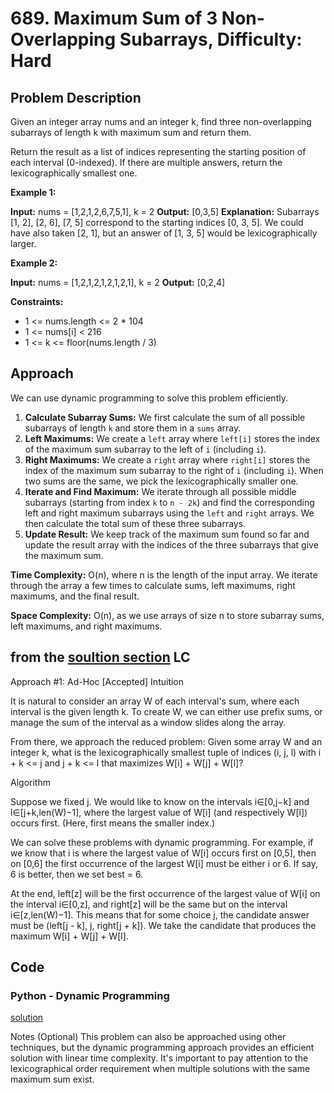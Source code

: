 # 689. Maximum Sum of 3 Non-Overlapping Subarrays, Difficulty: Hard

## Problem Description

Given an integer array nums and an integer k, find three non-overlapping subarrays of length k with maximum sum and return them.

Return the result as a list of indices representing the starting position of each interval (0-indexed). If there are multiple answers, return the lexicographically smallest one.

**Example 1:**

**Input:** nums = [1,2,1,2,6,7,5,1], k = 2
**Output:** [0,3,5]
**Explanation:** Subarrays [1, 2], [2, 6], [7, 5] correspond to the starting indices [0, 3, 5].
We could have also taken [2, 1], but an answer of [1, 3, 5] would be lexicographically larger.

**Example 2:**

**Input:** nums = [1,2,1,2,1,2,1,2,1], k = 2
**Output:** [0,2,4]

**Constraints:**

- 1 <= nums.length <= 2 * 104
- 1 <= nums[i] < 216
- 1 <= k <= floor(nums.length / 3)

## Approach

We can use dynamic programming to solve this problem efficiently.

1. **Calculate Subarray Sums:** We first calculate the sum of all possible subarrays of length `k` and store them in a `sums` array.
2. **Left Maximums:** We create a `left` array where `left[i]` stores the index of the maximum sum subarray to the left of `i` (including `i`).
3. **Right Maximums:** We create a `right` array where `right[i]` stores the index of the maximum sum subarray to the right of `i` (including `i`). When two sums are the same, we pick the lexicographically smaller one.
4. **Iterate and Find Maximum:** We iterate through all possible middle subarrays (starting from index `k` to `n - 2k`) and find the corresponding left and right maximum subarrays using the `left` and `right` arrays. We then calculate the total sum of these three subarrays.
5. **Update Result:** We keep track of the maximum sum found so far and update the result array with the indices of the three subarrays that give the maximum sum.

**Time Complexity:** O(n), where n is the length of the input array. We iterate through the array a few times to calculate sums, left maximums, right maximums, and the final result.

**Space Complexity:** O(n), as we use arrays of size n to store subarray sums, left maximums, and right maximums.

## from the [soultion section](https://leetcode.com/problems/maximum-sum-of-3-non-overlapping-subarrays/solutions/127574/maximum-sum-of-3-non-overlapping-subarrays/) LC

Approach #1: Ad-Hoc [Accepted]
Intuition

It is natural to consider an array W of each interval's sum,
where each interval is the given length k.
To create W, we can either use prefix sums, or manage the sum of the interval
as a window slides along the array.

From there, we approach the reduced problem: Given some array W and an integer k,
what is the lexicographically smallest tuple of indices (i, j, l) with i + k <= j and
j + k <= l that maximizes W[i] + W[j] + W[l]?

Algorithm

Suppose we fixed j.
We would like to know on the intervals i∈[0,j−k] and
l∈[j+k,len(W)−1],
where the largest value of W[i] (and respectively W[l]) occurs first.
(Here, first means the smaller index.)

We can solve these problems with dynamic programming.
For example, if we know that i is where the largest value of
W[i] occurs first on [0,5], then on [0,6] the first occurrence of the
largest W[i] must be either i or 6.
If say, 6 is better, then we set best = 6.

At the end, left[z] will be the first occurrence of the largest value of W[i]
on the interval i∈[0,z], and right[z] will be the same but on the interval
i∈[z,len(W)−1]. This means that for some choice j,
the candidate answer must be (left[j - k], j, right[j + k]).
We take the candidate that produces the maximum W[i] + W[j] + W[l].

## Code

### Python - Dynamic Programming

[solution](./solution.py)

Notes (Optional)
This problem can also be approached using other techniques, but the dynamic programming approach provides an efficient solution with linear time complexity. It's important to pay attention to the lexicographical order requirement when multiple solutions with the same maximum sum exist.
